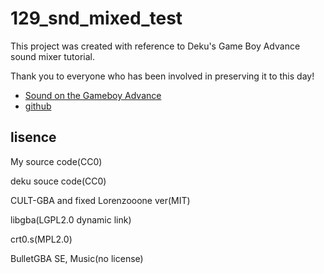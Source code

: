 # 129_snd_mixed_test

This project was created with reference to Deku's Game Boy Advance sound mixer tutorial.

Thank you to everyone who has been involved in preserving it to this day!

- [Sound on the Gameboy Advance](https://deku.gbadev.org/program/sound1.html)
- [github](https://github.com/stuij/deku-sound-tutorial)

## lisence

My source code(CC0)

deku souce code(CC0)

CULT-GBA and fixed Lorenzooone ver(MIT)

libgba(LGPL2.0 dynamic link)

crt0.s(MPL2.0)

BulletGBA SE, Music(no license)
